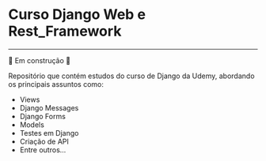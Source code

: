 # Curso Django Web e Rest_Framework

---

:construction: Em construção :construction:

Repositório que contém estudos do curso de Django da Udemy, abordando os principais assuntos como:

- Views
- Django Messages
- Django Forms
- Models
- Testes em Django
- Criação de API
- Entre outros...